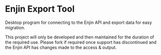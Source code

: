# Enjin Export Tool
Desktop program for connecting to the Enjin API and export data for easy migration. 

This project will only be developed and then maintained for the duration of the required use. 
Please fork if required once support has discontinued and the Enjin API has changes made to the access & output.
